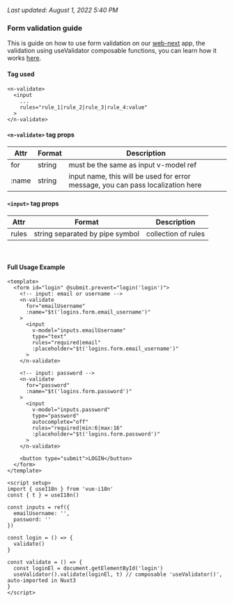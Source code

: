 <i>Last updated: August 1, 2022 5:40 PM</i>

### Form validation guide
This is guide on how to use form validation on our [web-next](https://github.com/uuppyy/web-next) app, the validation using useValidator composable functions, you can learn how it works [here](https://github.com/uuppyy/web-next/blob/main/composables/useValidator.ts).

#### Tag used
```
<n-validate>
  <input
    ...
    rules="rule_1|rule_2|rule_3|rule_4:value"
  >
</n-validate>
```

#### `<n-validate>` tag props
| Attr  | Format | Description                                                                        |
------- | ------ | ------------------------------------------------------------------------------------
| for   | string | must be the same as input v-model ref                                              |
| :name | string | input name, this will be used for error message, you can pass localization here    |

#### `<input>` tag props
| Attr  | Format                           | Description            |
------- | -------------------------------- | ---------------------- |
| rules | string separated by pipe symbol  | collection of rules    |
<br>

#### Full Usage Example
```
<template>
  <form id="login" @submit.prevent="login('login')">
    <!-- input: email or username -->
    <n-validate 
      for="emailUsername" 
      :name="$t('logins.form.email_username')"
    >
      <input 
        v-model="inputs.emailUsername"
        type="text"
        rules="required|email"
        :placeholder="$t('logins.form.email_username')"
      >
    </n-validate>

    <!-- input: password -->
    <n-validate 
      for="password" 
      :name="$t('logins.form.password')"
    >
      <input
        v-model="inputs.password"
        type="password"
        autocomplete="off"
        rules="required|min:6|max:16"
        :placeholder="$t('logins.form.password')"
      >
    </n-validate>

    <button type="submit">LOGIN</button>
  </form>
</template>

<script setup>
import { useI18n } from 'vue-i18n'
const { t } = useI18n()

const inputs = ref({
  emailUsername: '',
  password: ''
})

const login = () => {
  validate()
}

const validate = () => {
  const loginEl = document.getElementById('login')
  useValidator().validate(loginEl, t) // composable 'useValidator()', auto-imported in Nuxt3
}
</script>
```
